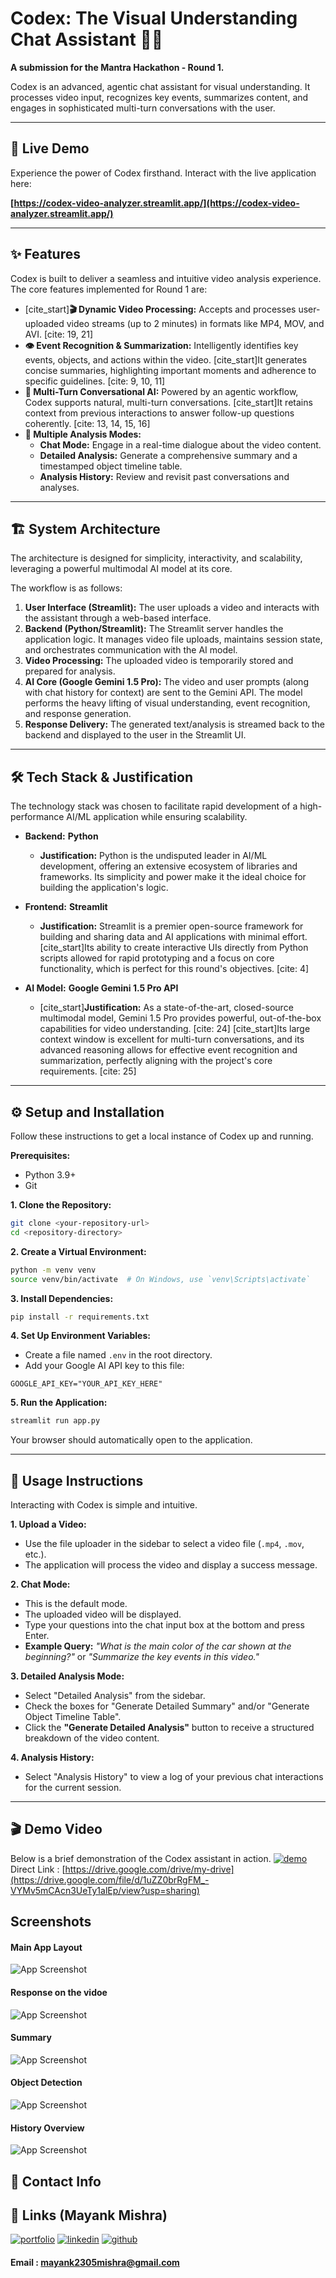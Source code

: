 # Codex: The Visual Understanding Chat Assistant 🎥🤖

[](https://www.python.org/)
[](https://streamlit.io)
[](https://ai.google.dev/)
[](https://opensource.org/licenses/MIT)

**A submission for the Mantra Hackathon - Round 1.**

Codex is an advanced, agentic chat assistant for visual understanding. It processes video input, recognizes key events, summarizes content, and engages in sophisticated multi-turn conversations with the user.

-----

## 🚀 Live Demo

Experience the power of Codex firsthand. Interact with the live application here:

**[https://codex-video-analyzer.streamlit.app/](https://codex-video-analyzer.streamlit.app/)**

-----

## ✨ Features

Codex is built to deliver a seamless and intuitive video analysis experience. The core features implemented for Round 1 are:

  * [cite\_start]**🎬 Dynamic Video Processing:** Accepts and processes user-uploaded video streams (up to 2 minutes) in formats like MP4, MOV, and AVI. [cite: 19, 21]
  * **👁️ Event Recognition & Summarization:** Intelligently identifies key events, objects, and actions within the video. [cite\_start]It generates concise summaries, highlighting important moments and adherence to specific guidelines. [cite: 9, 10, 11]
  * **💬 Multi-Turn Conversational AI:** Powered by an agentic workflow, Codex supports natural, multi-turn conversations. [cite\_start]It retains context from previous interactions to answer follow-up questions coherently. [cite: 13, 14, 15, 16]
  * **🔬 Multiple Analysis Modes:**
      * **Chat Mode:** Engage in a real-time dialogue about the video content.
      * **Detailed Analysis:** Generate a comprehensive summary and a timestamped object timeline table.
      * **Analysis History:** Review and revisit past conversations and analyses.

-----

## 🏗️ System Architecture

The architecture is designed for simplicity, interactivity, and scalability, leveraging a powerful multimodal AI model at its core.

The workflow is as follows:

1.  **User Interface (Streamlit):** The user uploads a video and interacts with the assistant through a web-based interface.
2.  **Backend (Python/Streamlit):** The Streamlit server handles the application logic. It manages video file uploads, maintains session state, and orchestrates communication with the AI model.
3.  **Video Processing:** The uploaded video is temporarily stored and prepared for analysis.
4.  **AI Core (Google Gemini 1.5 Pro):** The video and user prompts (along with chat history for context) are sent to the Gemini API. The model performs the heavy lifting of visual understanding, event recognition, and response generation.
5.  **Response Delivery:** The generated text/analysis is streamed back to the backend and displayed to the user in the Streamlit UI.

-----

## 🛠️ Tech Stack & Justification

The technology stack was chosen to facilitate rapid development of a high-performance AI/ML application while ensuring scalability.

  * **Backend:** **Python**

      * **Justification:** Python is the undisputed leader in AI/ML development, offering an extensive ecosystem of libraries and frameworks. Its simplicity and power make it the ideal choice for building the application's logic.

  * **Frontend:** **Streamlit**

      * **Justification:** Streamlit is a premier open-source framework for building and sharing data and AI applications with minimal effort. [cite\_start]Its ability to create interactive UIs directly from Python scripts allowed for rapid prototyping and a focus on core functionality, which is perfect for this round's objectives. [cite: 4]

  * **AI Model:** **Google Gemini 1.5 Pro API**

      * [cite\_start]**Justification:** As a state-of-the-art, closed-source multimodal model, Gemini 1.5 Pro provides powerful, out-of-the-box capabilities for video understanding. [cite: 24] [cite\_start]Its large context window is excellent for multi-turn conversations, and its advanced reasoning allows for effective event recognition and summarization, perfectly aligning with the project's core requirements. [cite: 25]

-----

## ⚙️ Setup and Installation

Follow these instructions to get a local instance of Codex up and running.

**Prerequisites:**

  * Python 3.9+
  * Git

**1. Clone the Repository:**

```bash
git clone <your-repository-url>
cd <repository-directory>
```

**2. Create a Virtual Environment:**

```bash
python -m venv venv
source venv/bin/activate  # On Windows, use `venv\Scripts\activate`
```

**3. Install Dependencies:**

```bash
pip install -r requirements.txt
```

**4. Set Up Environment Variables:**

  * Create a file named `.env` in the root directory.
  * Add your Google AI API key to this file:

<!-- end list -->

```
GOOGLE_API_KEY="YOUR_API_KEY_HERE"
```

**5. Run the Application:**

```bash
streamlit run app.py
```

Your browser should automatically open to the application.

-----

## 📖 Usage Instructions

Interacting with Codex is simple and intuitive.

**1. Upload a Video:**

  * Use the file uploader in the sidebar to select a video file (`.mp4`, `.mov`, etc.).
  * The application will process the video and display a success message.

**2. Chat Mode:**

  * This is the default mode.
  * The uploaded video will be displayed.
  * Type your questions into the chat input box at the bottom and press Enter.
  * **Example Query:** *"What is the main color of the car shown at the beginning?"* or *"Summarize the key events in this video."*

**3. Detailed Analysis Mode:**

  * Select "Detailed Analysis" from the sidebar.
  * Check the boxes for "Generate Detailed Summary" and/or "Generate Object Timeline Table".
  * Click the **"Generate Detailed Analysis"** button to receive a structured breakdown of the video content.

**4. Analysis History:**

  * Select "Analysis History" to view a log of your previous chat interactions for the current session.

-----

## 🎬 Demo Video

Below is a brief demonstration of the Codex assistant in action.
[![demo](https://img.shields.io/badge/DEMO_VIDEO-000?style=for-the-badge&logo=ko-fi&logoColor=white)](https://drive.google.com/file/d/1uZZ0brRgFM_-VYMv5mCAcn3UeTy1alEp/view?usp=sharing)
Direct Link : [https://drive.google.com/drive/my-drive](https://drive.google.com/file/d/1uZZ0brRgFM_-VYMv5mCAcn3UeTy1alEp/view?usp=sharing)



## Screenshots

#### Main App Layout
![App Screenshot](https://i.ibb.co/pqPBm50/Screenshot-2025-08-06-225509.png)

#### Response on the vidoe
![App Screenshot](https://i.ibb.co/VckfD9L2/Screenshot-2025-08-06-225532.png)

#### Summary 
![App Screenshot](https://i.ibb.co/RT1PZdKy/Screenshot-2025-08-06-225618.png)

#### Object Detection 
![App Screenshot](https://i.ibb.co/nN9jn32j/Screenshot-2025-08-06-225629.png)

#### History Overview
![App Screenshot](https://i.ibb.co/jkzdZ69f/Screenshot-2025-08-06-225657.png)


## 📩 Contact Info

## 🔗 Links (Mayank Mishra)
[![portfolio](https://img.shields.io/badge/my_portfolio-000?style=for-the-badge&logo=ko-fi&logoColor=white)](https://mayankmishra.vercel.app/)
[![linkedin](https://img.shields.io/badge/linkedin-0A66C2?style=for-the-badge&logo=linkedin&logoColor=white)](https://www.linkedin.com/in/mayank-mishra-5884472b8/)
[![github](https://img.shields.io/badge/Github-1DA1F2?style=for-the-badge&logo=github&logoColor=white)](https://github.com/Mayank2305Mishra)
#### Email : mayank2305mishra@gmail.com

